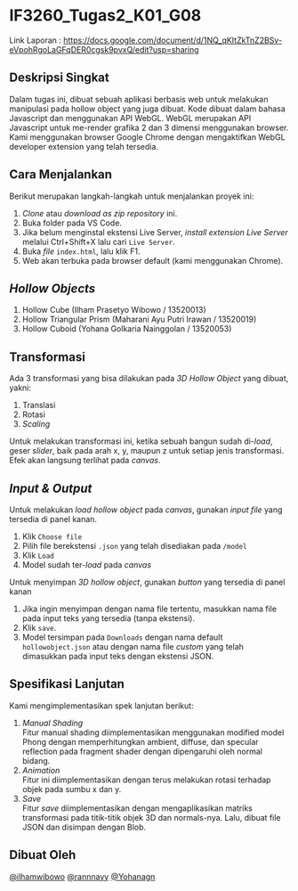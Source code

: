 # IF3260_Tugas2_K01_G08

Link Laporan : https://docs.google.com/document/d/1NQ_qKItZkTnZ2BSv-eVpohRgoLaGFqDER0cgsk9pvxQ/edit?usp=sharing

## Deskripsi Singkat

Dalam tugas ini, dibuat sebuah aplikasi berbasis web untuk melakukan manipulasi pada hollow object yang juga dibuat. Kode dibuat dalam bahasa Javascript dan menggunakan API WebGL. WebGL merupakan API Javascript untuk me-render grafika 2 dan 3 dimensi menggunakan browser. Kami menggunakan browser Google Chrome dengan mengaktifkan WebGL developer extension yang telah tersedia.

## Cara Menjalankan

Berikut merupakan langkah-langkah untuk menjalankan proyek ini:

1. _Clone_ atau _download as zip_ _repository_ ini.
2. Buka folder pada VS Code.
3. Jika belum menginstal ekstensi Live Server, _install extension Live Server_ melalui Ctrl+Shift+X lalu cari `Live Server`.
4. Buka _file_ `index.html`, lalu klik F1.
5. Web akan terbuka pada browser default (kami menggunakan Chrome).

## _Hollow Objects_

1. Hollow Cube (Ilham Prasetyo Wibowo / 13520013)
2. Hollow Triangular Prism (Maharani Ayu Putri Irawan / 13520019)
3. Hollow Cuboid (Yohana Golkaria Nainggolan / 13520053)

## Transformasi

Ada 3 transformasi yang bisa dilakukan pada _3D Hollow Object_ yang dibuat, yakni:

1. Translasi
2. Rotasi
3. _Scaling_

Untuk melakukan transformasi ini, ketika sebuah bangun sudah di-_load_, geser _slider_, baik pada arah x, y, maupun z untuk setiap jenis transformasi. Efek akan langsung terlihat pada _canvas_.

## _Input & Output_

Untuk melakukan _load hollow object_ pada _canvas_, gunakan _input file_ yang tersedia di panel kanan.

1. Klik `Choose file`
2. Pilih file berekstensi `.json` yang telah disediakan pada `/model`
3. Klik `Load`
4. Model sudah ter-_load_ pada _canvas_

Untuk menyimpan _3D hollow object_, gunakan _button_ yang tersedia di panel kanan

1. Jika ingin menyimpan dengan nama file tertentu, masukkan nama file pada input teks yang tersedia (tanpa ekstensi).
2. Klik `save`.
3. Model tersimpan pada `Downloads` dengan nama default `hollowobject.json` atau dengan nama file _custom_ yang telah dimasukkan pada input teks dengan ekstensi JSON.

## Spesifikasi Lanjutan

Kami mengimplementasikan spek lanjutan berikut:

1. _Manual Shading_ \
   Fitur manual shading diimplementasikan menggunakan modified model Phong dengan memperhitungkan ambient, diffuse, dan specular reflection pada fragment shader dengan dipengaruhi oleh normal bidang.
2. _Animation_ \
   Fitur ini diimplementasikan dengan terus melakukan rotasi terhadap objek pada sumbu x dan y.
3. _Save_ \
   Fitur _save_ diimplementasikan dengan mengaplikasikan matriks transformasi pada titik-titik objek 3D dan normals-nya. Lalu, dibuat file JSON dan disimpan dengan Blob.

## Dibuat Oleh

[@ilhamwibowo](https://github.com/ilhamwibowo)
[@rannnayy](https://github.com/rannnayy)
[@Yohanagn](https://github.com/Yohanagn)

